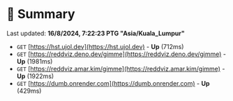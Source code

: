 # 📖 Summary
Last updated: **16/8/2024, 7:22:23 PTG "Asia/Kuala_Lumpur"**

- `GET` [https://hst.ujol.dev](https://hst.ujol.dev) - **Up** (712ms)
- `GET` [https://reddviz.deno.dev/gimme](https://reddviz.deno.dev/gimme) - **Up** (1981ms)
- `GET` [https://reddviz.amar.kim/gimme](https://reddviz.amar.kim/gimme) - **Up** (1922ms)
- `GET` [https://dumb.onrender.com](https://dumb.onrender.com) - **Up** (429ms)
